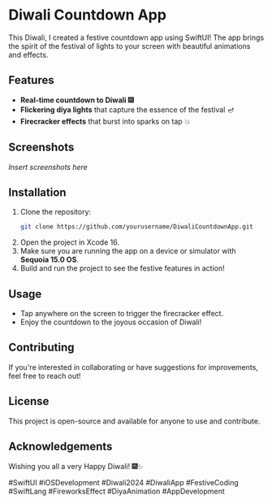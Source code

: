 
# Diwali Countdown App

This Diwali, I created a festive countdown app using SwiftUI! The app brings the spirit of the festival of lights to your screen with beautiful animations and effects.

## Features

- **Real-time countdown to Diwali** 🎆
- **Flickering diya lights** that capture the essence of the festival 🪔
- **Firecracker effects** that burst into sparks on tap 💥

## Screenshots

*Insert screenshots here*

## Installation

1. Clone the repository:
   ```bash
   git clone https://github.com/yourusername/DiwaliCountdownApp.git
   ```
2. Open the project in Xcode 16.
3. Make sure you are running the app on a device or simulator with **Sequoia 15.0 OS**.
4. Build and run the project to see the festive features in action!

## Usage

- Tap anywhere on the screen to trigger the firecracker effect.
- Enjoy the countdown to the joyous occasion of Diwali!

## Contributing

If you're interested in collaborating or have suggestions for improvements, feel free to reach out!

## License

This project is open-source and available for anyone to use and contribute. 

## Acknowledgements

Wishing you all a very Happy Diwali! 🎆✨

#SwiftUI #iOSDevelopment #Diwali2024 #DiwaliApp #FestiveCoding #SwiftLang #FireworksEffect #DiyaAnimation #AppDevelopment
